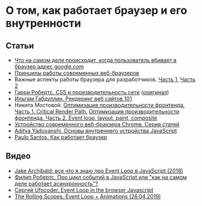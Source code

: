 # О том, как работает браузер и его внутренности

## Статьи

* [Что на самом деле происходит, когда пользователь вбивает в браузер адрес google.com](https://habr.com/ru/company/htmlacademy/blog/254825/)
* [Принципы работы современных веб-браузеров](https://www.html5rocks.com/ru/tutorials/internals/howbrowserswork)
* Важные аспекты работы браузера для разработчиков. [Часть 1](https://habr.com/ru/company/dataart/blog/304138/), [Часть 2](https://habr.com/ru/company/dataart/blog/304934/)
* [Гарри Робертс. CSS и производительность сети](https://css-live.ru/articles/css-i-proizvoditelnost-seti.html) ([оригинал](https://csswizardry.com/2018/11/css-and-network-performance/))
* [Ильгам Габдуллин. Рендеринг веб сайтов 101](https://habr.com/ru/post/484900/)
* Никита Мостовой. [Оптимизация производительности фронтенда. Часть 1. Critical Render Path](https://habr.com/ru/company/hh/blog/513940/), [Оптимизация производительности фронтенда. Часть 2. Event loop, layout, paint, composite](https://habr.com/ru/company/hh/blog/517594/)
* [Устройство современного веб-браузера Chrome. Серия статей](https://habr.com/ru/post/526696/)
* [ Aditya Yaduvanshi. Основы внутреннего устройства JavaScript](https://habr.com/ru/company/alfa/blog/651005/)
* [Paulo Santos. Как работает браузер](https://habr.com/ru/company/skillfactory/blog/678400/)

## Видео

* [Jake Archibald: все что я знаю про Event Loop в JavaScript (2018)](https://www.youtube.com/watch?v=j4_9BZezSUA)
* [Филип Робертс. Про цикл событий в JavaScript или "как на самом деле работает асинхронность"?](https://www.youtube.com/watch?v=8cV4ZvHXQL4)
* [Сергей Ufocoder. Event Loop in the browser Javascript](https://www.youtube.com/watch?v=aUigiwN0NEw)
* [The Rolling Scopes. Event Loop + Animations (26.04.2019)](https://www.youtube.com/watch?v=N5LUT_kaK4k)
